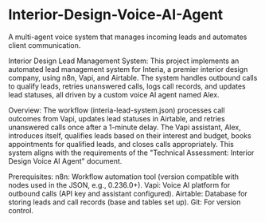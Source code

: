 # Interior-Design-Voice-AI-Agent
A multi-agent voice system that manages incoming leads and automates client communication. 

Interior Design Lead Management System:
This project implements an automated lead management system for Interia, a premier interior design company, using n8n, Vapi, and Airtable. The system handles outbound calls to qualify leads, retries unanswered calls, logs call records, and updates lead statuses, all driven by a custom voice AI agent named Alex.

Overview:
The workflow (interia-lead-system.json) processes call outcomes from Vapi, updates lead statuses in Airtable, and retries unanswered calls once after a 1-minute delay. The Vapi assistant, Alex, introduces itself, qualifies leads based on their interest and budget, books appointments for qualified leads, and closes calls appropriately. This system aligns with the requirements of the "Technical Assessment: Interior Design Voice AI Agent" document.

Prerequisites:
n8n: Workflow automation tool (version compatible with nodes used in the JSON, e.g., 0.236.0+).
Vapi: Voice AI platform for outbound calls (API key and assistant configured).
Airtable: Database for storing leads and call records (base and tables set up).
Git: For version control.
